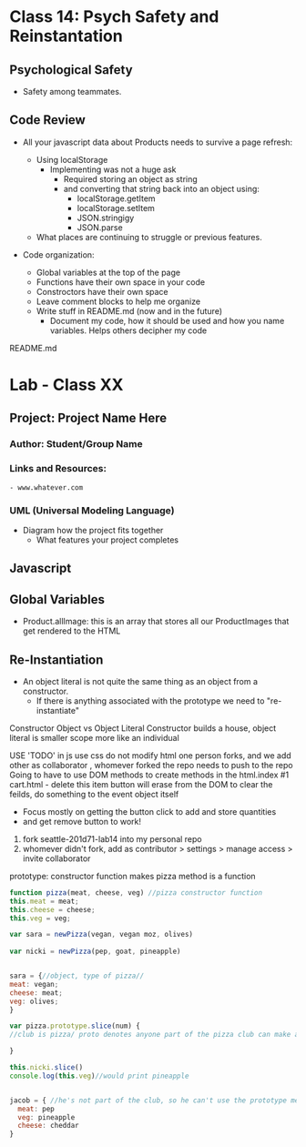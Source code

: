 # Class 14: Psych Safety and Reinstantation 

## Psychological Safety

- Safety among teammates.


## Code Review
- All your javascript data about Products needs to survive a page refresh:
  - Using localStorage
    - Implementing was not a huge ask
      - Required storing an object as string
      - and converting that string back into an object using:
        - localStorage.getItem
        - localStorage.setItem
        - JSON.stringigy
        - JSON.parse
  - What places are continuing to struggle or previous features.

- Code organization: 
  - Global variables at the top of the page
  - Functions have their own space in your code
  - Constroctors have their own space
  - Leave comment blocks to help me organize 
  - Write stuff in README.md (now and in the future)
    - Document my code, how it should be used and how you name variables. Helps others decipher my code 

README.md
  # Lab - Class XX
  ## Project: Project Name Here
  ### Author: Student/Group Name
  ### Links and Resources:
    - www.whatever.com

  ### UML (Universal Modeling Language)
  - Diagram how the project fits together
    - What features your project completes

  ## Javascript

  ## Global Variables
  - Product.allImage: this is an array that stores all our ProductImages that get rendered to the HTML




## Re-Instantiation
- An object literal is not quite the same thing as an object from a constructor.
  - If there is anything associated with the prototype we need to "re-instantiate"


Constructor Object vs Object Literal 
Constructor builds a house, object literal is smaller scope more like an individual 


USE 'TODO' in js
use css
do not modify html
one person forks, and we add other as collaborator , whomever forked the repo needs to push to the repo
Going to have to use DOM methods to create methods in the html.index #1 
cart.html - delete this item button will erase from the DOM
to clear the feilds, do something to the event object itself
- Focus mostly on getting the button click to add and store quantities 
- and get remove button to work!

1. fork seattle-201d71-lab14 into my personal repo
1. whomever didn't fork, add as contributor > settings > manage access > invite collaborator 



prototype: constructor function makes pizza
method is a function 

```javascript
function pizza(meat, cheese, veg) //pizza constructor function
this.meat = meat;
this.cheese = cheese;
this.veg = veg;

var sara = newPizza(vegan, vegan moz, olives)
 
var nicki = newPizza(pep, goat, pineapple)


sara = {//object, type of pizza// 
meat: vegan;
cheese: meat;
veg: olives;
}

var pizza.prototype.slice(num) {
//club is pizza/ proto denotes anyone part of the pizza club can make a slice/.slice is the name of the function that takes in some variables 

}

this.nicki.slice()
console.log(this.veg)//would print pineapple 


jacob = { //he's not part of the club, so he can't use the prototype method slice
  meat: pep
  veg: pineapple
  cheese: cheddar
}